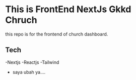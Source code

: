 # This is FrontEnd NextJs Gkkd Chruch

this repo is for the frontend of church dashboard.

## Tech

-Nextjs
-Reactjs
-Tailwind
- saya ubah ya....
